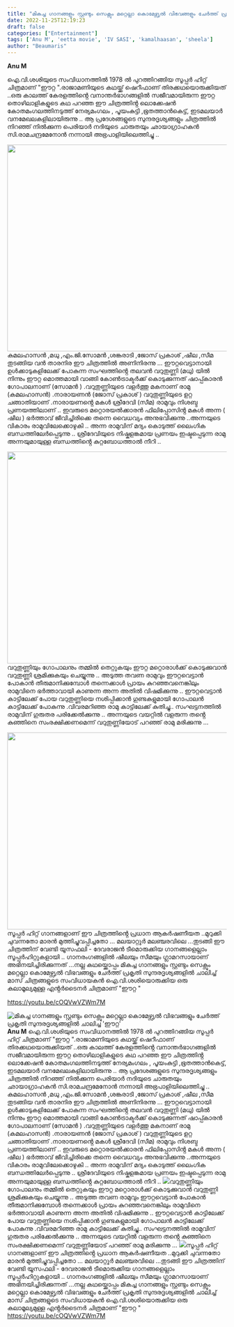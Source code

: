 ```yaml
---
title: "മികച്ച ഗാനങ്ങളും സ്റ്റണ്ടും സെക്സും മറ്റെല്ലാ കൊമേഴ്സ്യൽ വിഭവങ്ങളും ചേർത്ത് പ്രകൃതി സുന്ദരദൃശ്യങ്ങളിൽ ചാലിച്ച 'ഈറ്റ'"
date: 2022-11-25T12:19:23
draft: false
categories: ["Entertainment"]
tags: ['Anu M', 'eetta movie', 'IV SASI', 'kamalhaasan', 'sheela']
author: "Beaumaris"
---
```


<strong>Anu M</strong>

ഐ.വി.ശശിയുടെ സംവിധാനത്തിൽ 1978 ൽ പുറത്തിറങ്ങിയ സൂപ്പർ ഹിറ്റ് ചിത്രമാണ് "ഈറ്റ ".രാജാമണിയുടെ കഥയ്ക്ക് ഷെറീഫാണ് തിരക്കഥയൊരുക്കിയത് ..ഒരു കാലത്ത് കേരളത്തിൻ്റെ വനാന്തർഭാഗങ്ങളിൽ സജീവമായിരുന്ന ഈറ്റ തൊഴിലാളികളുടെ കഥ പറഞ്ഞ ഈ ചിത്രത്തിൻ്റ ലൊക്കേഷൻ കോതമംഗലത്തിനടുത്ത് നേര്യമംഗലം , പൂയംകുട്ടി ,ഭൂതത്താൻകെട്ട്, ഇടമലയാർ വനമേഖലകളിലായിരുന്നു .. ആ പ്രദേശങ്ങളുടെ സുന്ദരദൃശ്യങ്ങളും ചിത്രത്തിൽ നിറഞ്ഞ് നിൽക്കുന്ന പെരിയാർ നദിയുടെ ചാരുതയും ഛായാഗ്രാഹകൻ സി.രാമചന്ദ്രമേനോൻ നന്നായി അഭ്രപാളിയിലെത്തിച്ചു ..

<img class="wp-image-363625 aligncenter" src="https://cdn.boolokam.com/articles/2022/11/r2rttttt-300x225.jpg" alt="" width="632" height="474" />കമലഹാസൻ ,മധു ,എം.ജി.സോമൻ ,ശങ്കരാടി ,ജോസ് പ്രകാശ് ,ഷീല ,സീമ തുടങ്ങിയ വൻ താരനിര ഈ ചിത്രത്തിൽ അണിനിരന്നു ... ഈറ്റവെട്ടാനായി ഉൾക്കാടുകളിലേക്ക് പോകുന്ന സംഘത്തിൻ്റെ തലവൻ വറുതുണ്ണി (മധു) യിൽ നിന്നും ഈറ്റ മൊത്തമായി വാങ്ങി കോൺട്രാക്ടർക്ക് കൊടുക്കുന്നത് ഷാപ്പ്കാരൻ ഗോപാലനാണ് (സോമൻ ) .വറുതുണ്ണിയുടെ വളർത്തു മകനാണ് രാമു (കമലഹാസൻ) .നാരായണൻ (ജോസ് പ്രകാശ് ) വറുതുണ്ണിയുടെ ഉറ്റ ചങ്ങാതിയാണ് .നാരായണൻ്റെ മകൾ ശ്രീദേവി (സീമ) രാമുവും നിശബ്ദ പ്രണയത്തിലാണ് .. ഇവരുടെ മറ്റൊരയൽക്കാരൻ ഫിലിപ്പോസിൻ്റ മകൾ അന്ന ( ഷീല ) ഭർത്താവ് ജീവിച്ചിരിക്കെ തന്നെ വൈധവ്യം അനുഭവിക്കുന്നു ..അന്നയുടെ വികാരം രാമുവിലേക്കൊഴുകി .. അന്ന രാമുവിന് മദ്യം കൊടുത്ത് ലൈംഗിക ബന്ധത്തിലേർപ്പെടുന്നു .. ശ്രീദേവിയുടെ നിഷ്കളങ്കമായ പ്രണയം ഇഷ്ടപ്പെടുന്ന രാമു അന്നയുമായുള്ള ബന്ധത്തിൻ്റെ കുറ്റബോധത്താൽ നീറി ..

<img class="wp-image-363626 aligncenter" src="https://cdn.boolokam.com/articles/2022/11/r2rttttyy-300x227.jpg" alt="" width="642" height="486" />വറുതുണ്ണിയും ഗോപാലനും തമ്മിൽ തെറ്റുകയും ഈറ്റ മറ്റൊരാൾക്ക് കൊടുക്കുവാൻ വറുതുണ്ണി ശ്രമിക്കുകയും ചെയ്യുന്നു .. അടുത്ത തവണ രാമുവും ഈറ്റവെട്ടാൻ പോകാൻ തീരുമാനിക്കുമ്പോൾ തന്നെക്കാൾ പ്രായം കുറഞ്ഞവനെങ്കിലും രാമുവിനെ ഭർത്താവായി കാണുന്ന അന്ന അതിൽ വിഷമിക്കുന്നു .. ഈറ്റവെട്ടാൻ കാട്ടിലേക്ക് പോയ വറുതുണ്ണിയെ നശിപ്പിക്കാൻ ഗുണ്ടകളുമായി ഗോപാലൻ കാട്ടിലേക്ക് പോകുന്നു .വിവരമറിഞ്ഞ രാമു കാട്ടിലേക്ക് കുതിച്ചു.. സംഘട്ടനത്തിൽ രാമുവിന് ഗുരുതര പരിക്കേൽക്കുന്നു .. അന്നയുടെ വയറ്റിൽ വളരുന്ന തൻ്റെ കുഞ്ഞിനെ സംരക്ഷിക്കണമെന്ന് വറുതുണ്ണിയോട് പറഞ്ഞ് രാമു മരിക്കുന്നു ...

<img class="wp-image-363627 aligncenter" src="https://cdn.boolokam.com/articles/2022/11/dqdrrrrr-300x226.jpg" alt="" width="600" height="452" />സൂപ്പർ ഹിറ്റ് ഗാനങ്ങളാണ് ഈ ചിത്രത്തിൻ്റെ പ്രധാന ആകർഷണീയത ..മുറുക്കി ചുവന്നതോ മാരൻ മുത്തിച്ചുവപ്പിച്ചതോ ... മലയാറ്റൂർ മലഞ്ചരവിലെ ...തുടങ്ങി ഈ ചിത്രത്തിന് വേണ്ടി യൂസഫലി - ദേവരാജൻ ടീമൊരുക്കിയ ഗാനങ്ങളെല്ലാം സൂപ്പർഹിറ്റുകളായി .. ഗാനരംഗങ്ങളിൽ ഷീലയും സീമയും ഗ്ലാമറസായാണ് അഭിനയിച്ചിരിക്കുന്നത് ...നല്ല കഥയ്ക്കൊപ്പം മികച്ച ഗാനങ്ങളും സ്റ്റണ്ടും സെക്സും മറ്റെല്ലാ കൊമേഴ്സ്യൽ വിഭവങ്ങളും ചേർത്ത് പ്രകൃതി സുന്ദരദൃശ്യങ്ങളിൽ ചാലിച്ച് മാസ് ചിത്രങ്ങളുടെ സംവിധായകൻ ഐ.വി.ശശിയൊരുക്കിയ ഒരു കലാമൂല്യമുള്ള എൻ്റർടൈനർ ചിത്രമാണ് "ഈറ്റ "

https://youtu.be/cOQVwVZWm7M


![മികച്ച ഗാനങ്ങളും സ്റ്റണ്ടും സെക്സും മറ്റെല്ലാ കൊമേഴ്സ്യൽ വിഭവങ്ങളും ചേർത്ത് പ്രകൃതി സുന്ദരദൃശ്യങ്ങളിൽ ചാലിച്ച 'ഈറ്റ'](https://cdn.boolokam.com/articles/2022/11/r2rttttt-300x225.jpg)**Anu M** ഐ.വി.ശശിയുടെ സംവിധാനത്തിൽ 1978 ൽ പുറത്തിറങ്ങിയ സൂപ്പർ ഹിറ്റ് ചിത്രമാണ് "ഈറ്റ ".രാജാമണിയുടെ കഥയ്ക്ക് ഷെറീഫാണ് തിരക്കഥയൊരുക്കിയത് ..ഒരു കാലത്ത് കേരളത്തിൻ്റെ വനാന്തർഭാഗങ്ങളിൽ സജീവമായിരുന്ന ഈറ്റ തൊഴിലാളികളുടെ കഥ പറഞ്ഞ ഈ ചിത്രത്തിൻ്റ ലൊക്കേഷൻ കോതമംഗലത്തിനടുത്ത് നേര്യമംഗലം , പൂയംകുട്ടി ,ഭൂതത്താൻകെട്ട്, ഇടമലയാർ വനമേഖലകളിലായിരുന്നു .. ആ പ്രദേശങ്ങളുടെ സുന്ദരദൃശ്യങ്ങളും ചിത്രത്തിൽ നിറഞ്ഞ് നിൽക്കുന്ന പെരിയാർ നദിയുടെ ചാരുതയും ഛായാഗ്രാഹകൻ സി.രാമചന്ദ്രമേനോൻ നന്നായി അഭ്രപാളിയിലെത്തിച്ചു .. കമലഹാസൻ ,മധു ,എം.ജി.സോമൻ ,ശങ്കരാടി ,ജോസ് പ്രകാശ് ,ഷീല ,സീമ തുടങ്ങിയ വൻ താരനിര ഈ ചിത്രത്തിൽ അണിനിരന്നു ... ഈറ്റവെട്ടാനായി ഉൾക്കാടുകളിലേക്ക് പോകുന്ന സംഘത്തിൻ്റെ തലവൻ വറുതുണ്ണി (മധു) യിൽ നിന്നും ഈറ്റ മൊത്തമായി വാങ്ങി കോൺട്രാക്ടർക്ക് കൊടുക്കുന്നത് ഷാപ്പ്കാരൻ ഗോപാലനാണ് (സോമൻ ) .വറുതുണ്ണിയുടെ വളർത്തു മകനാണ് രാമു (കമലഹാസൻ) .നാരായണൻ (ജോസ് പ്രകാശ് ) വറുതുണ്ണിയുടെ ഉറ്റ ചങ്ങാതിയാണ് .നാരായണൻ്റെ മകൾ ശ്രീദേവി (സീമ) രാമുവും നിശബ്ദ പ്രണയത്തിലാണ് .. ഇവരുടെ മറ്റൊരയൽക്കാരൻ ഫിലിപ്പോസിൻ്റ മകൾ അന്ന ( ഷീല ) ഭർത്താവ് ജീവിച്ചിരിക്കെ തന്നെ വൈധവ്യം അനുഭവിക്കുന്നു ..അന്നയുടെ വികാരം രാമുവിലേക്കൊഴുകി .. അന്ന രാമുവിന് മദ്യം കൊടുത്ത് ലൈംഗിക ബന്ധത്തിലേർപ്പെടുന്നു .. ശ്രീദേവിയുടെ നിഷ്കളങ്കമായ പ്രണയം ഇഷ്ടപ്പെടുന്ന രാമു അന്നയുമായുള്ള ബന്ധത്തിൻ്റെ കുറ്റബോധത്താൽ നീറി .. ![](https://cdn.boolokam.com/articles/2022/11/r2rttttyy-300x227.jpg)വറുതുണ്ണിയും ഗോപാലനും തമ്മിൽ തെറ്റുകയും ഈറ്റ മറ്റൊരാൾക്ക് കൊടുക്കുവാൻ വറുതുണ്ണി ശ്രമിക്കുകയും ചെയ്യുന്നു .. അടുത്ത തവണ രാമുവും ഈറ്റവെട്ടാൻ പോകാൻ തീരുമാനിക്കുമ്പോൾ തന്നെക്കാൾ പ്രായം കുറഞ്ഞവനെങ്കിലും രാമുവിനെ ഭർത്താവായി കാണുന്ന അന്ന അതിൽ വിഷമിക്കുന്നു .. ഈറ്റവെട്ടാൻ കാട്ടിലേക്ക് പോയ വറുതുണ്ണിയെ നശിപ്പിക്കാൻ ഗുണ്ടകളുമായി ഗോപാലൻ കാട്ടിലേക്ക് പോകുന്നു .വിവരമറിഞ്ഞ രാമു കാട്ടിലേക്ക് കുതിച്ചു.. സംഘട്ടനത്തിൽ രാമുവിന് ഗുരുതര പരിക്കേൽക്കുന്നു .. അന്നയുടെ വയറ്റിൽ വളരുന്ന തൻ്റെ കുഞ്ഞിനെ സംരക്ഷിക്കണമെന്ന് വറുതുണ്ണിയോട് പറഞ്ഞ് രാമു മരിക്കുന്നു ... ![](https://cdn.boolokam.com/articles/2022/11/dqdrrrrr-300x226.jpg)സൂപ്പർ ഹിറ്റ് ഗാനങ്ങളാണ് ഈ ചിത്രത്തിൻ്റെ പ്രധാന ആകർഷണീയത ..മുറുക്കി ചുവന്നതോ മാരൻ മുത്തിച്ചുവപ്പിച്ചതോ ... മലയാറ്റൂർ മലഞ്ചരവിലെ ...തുടങ്ങി ഈ ചിത്രത്തിന് വേണ്ടി യൂസഫലി - ദേവരാജൻ ടീമൊരുക്കിയ ഗാനങ്ങളെല്ലാം സൂപ്പർഹിറ്റുകളായി .. ഗാനരംഗങ്ങളിൽ ഷീലയും സീമയും ഗ്ലാമറസായാണ് അഭിനയിച്ചിരിക്കുന്നത് ...നല്ല കഥയ്ക്കൊപ്പം മികച്ച ഗാനങ്ങളും സ്റ്റണ്ടും സെക്സും മറ്റെല്ലാ കൊമേഴ്സ്യൽ വിഭവങ്ങളും ചേർത്ത് പ്രകൃതി സുന്ദരദൃശ്യങ്ങളിൽ ചാലിച്ച് മാസ് ചിത്രങ്ങളുടെ സംവിധായകൻ ഐ.വി.ശശിയൊരുക്കിയ ഒരു കലാമൂല്യമുള്ള എൻ്റർടൈനർ ചിത്രമാണ് "ഈറ്റ " https://youtu.be/cOQVwVZWm7M
